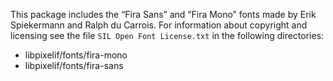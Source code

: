 


This package includes the “Fira Sans” and “Fira Mono” fonts made by Erik Spiekermann and Ralph du Carrois. For information about copyright and licensing see the file `SIL Open Font License.txt` in the following directories:       

 - libpixelif/fonts/fira-mono
 - libpixelif/fonts/fira-sans




